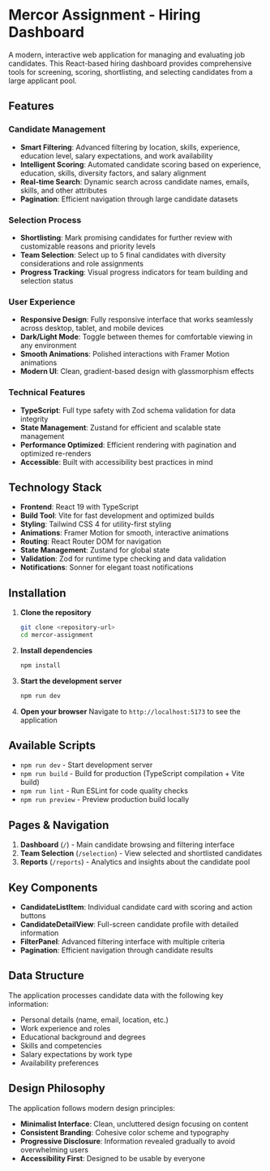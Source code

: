 # Mercor Assignment - Hiring Dashboard

A modern, interactive web application for managing and evaluating job candidates. This React-based hiring dashboard provides comprehensive tools for screening, scoring, shortlisting, and selecting candidates from a large applicant pool.

##  Features

### Candidate Management
- **Smart Filtering**: Advanced filtering by location, skills, experience, education level, salary expectations, and work availability
- **Intelligent Scoring**: Automated candidate scoring based on experience, education, skills, diversity factors, and salary alignment
- **Real-time Search**: Dynamic search across candidate names, emails, skills, and other attributes
- **Pagination**: Efficient navigation through large candidate datasets

### Selection Process
- **Shortlisting**: Mark promising candidates for further review with customizable reasons and priority levels
- **Team Selection**: Select up to 5 final candidates with diversity considerations and role assignments
- **Progress Tracking**: Visual progress indicators for team building and selection status

### User Experience
- **Responsive Design**: Fully responsive interface that works seamlessly across desktop, tablet, and mobile devices
- **Dark/Light Mode**: Toggle between themes for comfortable viewing in any environment
- **Smooth Animations**: Polished interactions with Framer Motion animations
- **Modern UI**: Clean, gradient-based design with glassmorphism effects

### Technical Features
- **TypeScript**: Full type safety with Zod schema validation for data integrity
- **State Management**: Zustand for efficient and scalable state management
- **Performance Optimized**: Efficient rendering with pagination and optimized re-renders
- **Accessible**: Built with accessibility best practices in mind

## Technology Stack

- **Frontend**: React 19 with TypeScript
- **Build Tool**: Vite for fast development and optimized builds
- **Styling**: Tailwind CSS 4 for utility-first styling
- **Animations**: Framer Motion for smooth, interactive animations
- **Routing**: React Router DOM for navigation
- **State Management**: Zustand for global state
- **Validation**: Zod for runtime type checking and data validation
- **Notifications**: Sonner for elegant toast notifications

## Installation

1. **Clone the repository**
   ```bash
   git clone <repository-url>
   cd mercor-assignment
   ```

2. **Install dependencies**
   ```bash
   npm install
   ```

3. **Start the development server**
   ```bash
   npm run dev
   ```

4. **Open your browser**
   Navigate to `http://localhost:5173` to see the application

## Available Scripts

- `npm run dev` - Start development server
- `npm run build` - Build for production (TypeScript compilation + Vite build)
- `npm run lint` - Run ESLint for code quality checks
- `npm run preview` - Preview production build locally

## Pages & Navigation

1. **Dashboard** (`/`) - Main candidate browsing and filtering interface
2. **Team Selection** (`/selection`) - View selected and shortlisted candidates
3. **Reports** (`/reports`) - Analytics and insights about the candidate pool

## Key Components

- **CandidateListItem**: Individual candidate card with scoring and action buttons
- **CandidateDetailView**: Full-screen candidate profile with detailed information
- **FilterPanel**: Advanced filtering interface with multiple criteria
- **Pagination**: Efficient navigation through candidate results

## Data Structure

The application processes candidate data with the following key information:
- Personal details (name, email, location, etc.)
- Work experience and roles
- Educational background and degrees
- Skills and competencies
- Salary expectations by work type
- Availability preferences

## Design Philosophy

The application follows modern design principles:
- **Minimalist Interface**: Clean, uncluttered design focusing on content
- **Consistent Branding**: Cohesive color scheme and typography
- **Progressive Disclosure**: Information revealed gradually to avoid overwhelming users
- **Accessibility First**: Designed to be usable by everyone

